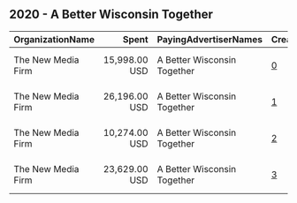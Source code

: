 ## 2020 - A Better Wisconsin Together 
|OrganizationName|Spent|PayingAdvertiserNames|CreativeUrls|Impressions|Genders|AgeBrackets|CountryCodes|BillingAddresses|CandidateBallotInformation|
|:---|---:|:---|:---|---:|:---|:---|:---|:---|:---|
|The New Media Firm|15,998.00 USD|A Better Wisconsin Together|[0](https://www.snap.com/political-ads/asset/934e987207cb349dbe9e91db547606d0dd6dbb1a92739d6a1f6848b76305b9fc?mediaType=mp4)|1,428,961||18+|united states|"1730 Rhode Island Ave, NW Ste 213,Washington,20036,US"|A Better Wisconsin Together Political Fund|
|The New Media Firm|26,196.00 USD|A Better Wisconsin Together|[1](https://www.snap.com/political-ads/asset/a267fce983837e35dd68608c3a31979aaab94dda148807d58a7d4a4f0837a8d4?mediaType=mp4)|2,657,527||18+|united states|"1730 Rhode Island Ave, NW Ste 213,Washington,20036,US"|A Better Wisconsin Together|
|The New Media Firm|10,274.00 USD|A Better Wisconsin Together|[2](https://www.snap.com/political-ads/asset/3b169c8ef6e91d07f3dece9ade6f4dd862572629bfde26ed387ac2429914e7c0?mediaType=mp4)|1,047,187||18+|united states|"1730 Rhode Island Ave, NW Ste 213,Washington,20036,US"|A Better Wisconsin Together Political Fund|
|The New Media Firm|23,629.00 USD|A Better Wisconsin Together|[3](https://www.snap.com/political-ads/asset/1e6afdc0234ca3ba61c6978ff098233a3dab15a125fc9305ce55e5527c42a816?mediaType=mp4)|3,858,359||18+|united states|"1730 Rhode Island Ave, NW Ste 213,Washington,20036,US"|A Better Wisconsin Together Political Fund|
